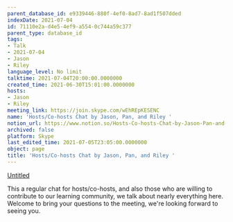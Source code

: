 ```yaml
---
parent_database_id: e9339446-880f-4ef0-8ad7-8ad1f507dded
indexDate: 2021-07-04
id: 71110e2a-d4e5-4ef9-a554-0c744a59c377
parent_type: database_id
tags:
- Talk
- 2021-07-04
- Jason
- Riley
language_level: No limit
talktime: 2021-07-04T20:00:00.0000000
created_time: 2021-06-30T15:01:00.0000000
hosts:
- Jason
- Riley
meeting_link: https://join.skype.com/wEhREpKESENC
name: 'Hosts/Co-hosts Chat by Jason, Pan, and Riley '
notion_url: https://www.notion.so/Hosts-Co-hosts-Chat-by-Jason-Pan-and-Riley-71110e2ad4e54ef9a5540c744a59c377
archived: false
platform: Skype
last_edited_time: 2021-07-05T23:05:00.0000000
object: page
title: 'Hosts/Co-hosts Chat by Jason, Pan, and Riley '
---
```




[Untitled](https://www.notion.so/d637a27eb33f44cbb92a56c3359cc567)   

This a regular chat for hosts/co-hosts, and also those who are willing to contribute to our learning community, we talk about nearly everything here. Welcome to bring your questions to the meeting, we're looking forward to seeing you.


